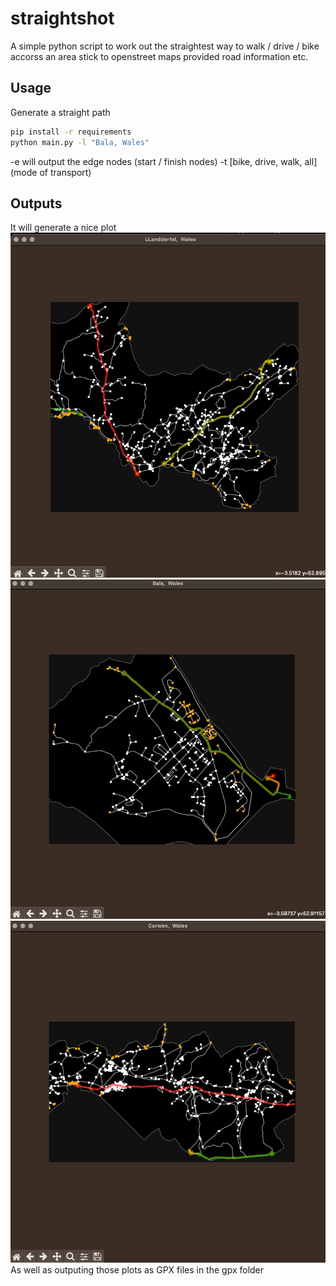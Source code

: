 # straightshot
A simple python script to work out the straightest way to walk / drive / bike accorss an area stick to openstreet maps provided road information etc. 
## Usage
Generate a straight path
```bash
pip install -r requirements
python main.py -l "Bala, Wales"
```
-e will output the edge nodes (start / finish nodes)
-t [bike, drive, walk, all] (mode of transport)
## Outputs
It will generate a nice plot
![Alt text](/screenshots/Llandderfel.png "Plot Llandderfel")
![Alt text](/screenshots/Bala.png "Plot Bala")
![Alt text](/screenshots/Corwen.png "Plot Corwen")
As well as outputing those plots as GPX files in the gpx folder
